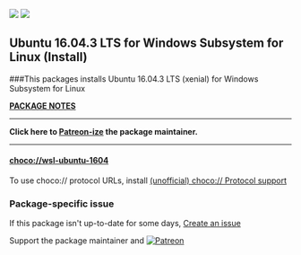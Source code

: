 [![](https://img.shields.io/chocolatey/v/wsl-ubuntu-1604?color=green&label=wsl-ubuntu-1604)](https://chocolatey.org/packages/wsl-ubuntu-1604) [![](https://img.shields.io/chocolatey/dt/wsl-ubuntu-1604)](https://chocolatey.org/packages/wsl-ubuntu-1604)

## Ubuntu 16.04.3 LTS for Windows Subsystem for Linux (Install)

###This packages installs Ubuntu 16.04.3 LTS (xenial) for Windows Subsystem for Linux
	
**[PACKAGE NOTES](https://github.com/bcurran3/ChocolateyPackages/blob/master/wsl-ubuntu-1604/readme.md)**

***
**Click here to [Patreon-ize](https://www.patreon.com/bcurran3) the package maintainer.**
***

#### [choco://wsl-ubuntu-1604](choco://wsl-ubuntu-1604)
To use choco:// protocol URLs, install [(unofficial) choco:// Protocol support ](https://chocolatey.org/packages/choco-protocol-support)

### Package-specific issue
If this package isn't up-to-date for some days, [Create an issue](https://github.com/tunisiano187/Chocolatey-packages/issues/new/choose)

Support the package maintainer and [![Patreon](https://cdn.jsdelivr.net/gh/tunisiano187/Chocolatey-packages@d15c4e19c709e7148588d4523ffc6dd3cd3c7e5e/icons/patreon.png)](https://www.patreon.com/bePatron?u=39585820)
